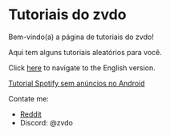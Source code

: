 # Tutoriais do zvdo

Bem-vindo(a) a página de tutoriais do zvdo!

Aqui tem alguns tutoriais aleatórios para você.

Click [here](README_EN.md) to navigate to the English version.



[Tutorial Spotify sem anúncios no Android](guiaspotify.md)

Contate me:
* [Reddit](https://reddit.com/r/zvdo)
* Discord: @zvdo
